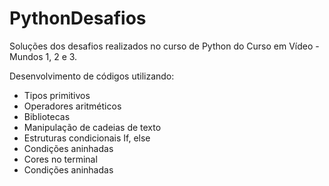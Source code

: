 # PythonDesafios

Soluções dos desafios realizados no curso de Python do Curso em Vídeo - Mundos 1, 2 e 3.

Desenvolvimento de códigos utilizando:
- Tipos primitivos
- Operadores aritméticos
- Bibliotecas 
- Manipulação de cadeias de texto
- Estruturas condicionais If, else
- Condições aninhadas
- Cores no terminal
- Condições aninhadas
